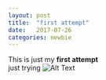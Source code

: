 ```yaml
---
layout: post
title:  "first attempt"
date:   2017-07-26 
categories: newbie
---
```


This is just my **first attempt**
<br>
just trying 
![Alt Text](https://rawgithub.com/LRSCardoso/LRSCardoso.github.io/blob/master/_images/testesvg.svg)
